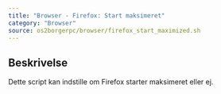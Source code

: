 ```yaml
---
title: "Browser - Firefox: Start maksimeret"
category: "Browser"
source: os2borgerpc/browser/firefox_start_maximized.sh
---
```


## Beskrivelse
Dette script kan indstille om Firefox starter maksimeret eller ej.